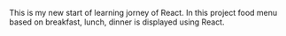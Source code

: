 This is my new start of learning jorney of React. In this project food menu based on breakfast, lunch, dinner is displayed using React.
